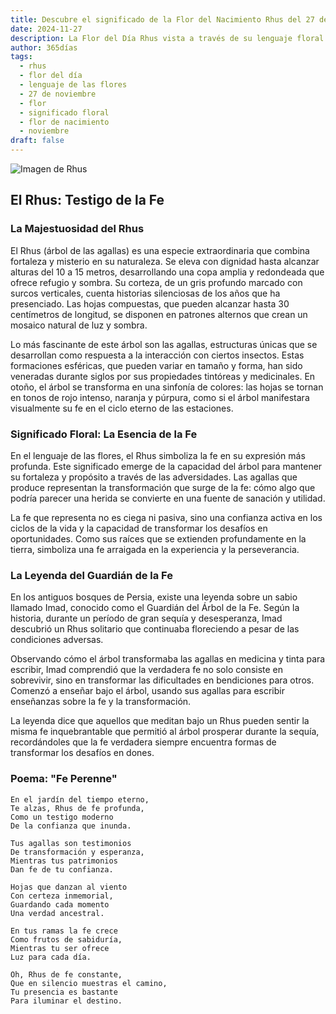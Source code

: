 ```yaml
---
title: Descubre el significado de la Flor del Nacimiento Rhus del 27 de noviembre
date: 2024-11-27
description: La Flor del Día Rhus vista a través de su lenguaje floral e historias
author: 365días
tags:
  - rhus
  - flor del día
  - lenguaje de las flores
  - 27 de noviembre
  - flor
  - significado floral
  - flor de nacimiento
  - noviembre
draft: false
---
```


![Imagen de Rhus](https://cdn.pixabay.com/photo/2017/08/20/08/03/tree-2660826_1280.jpg#center)


## El Rhus: Testigo de la Fe

### La Majestuosidad del Rhus

El Rhus (árbol de las agallas) es una especie extraordinaria que combina fortaleza y misterio en su naturaleza. Se eleva con dignidad hasta alcanzar alturas del 10 a 15 metros, desarrollando una copa amplia y redondeada que ofrece refugio y sombra. Su corteza, de un gris profundo marcado con surcos verticales, cuenta historias silenciosas de los años que ha presenciado. Las hojas compuestas, que pueden alcanzar hasta 30 centímetros de longitud, se disponen en patrones alternos que crean un mosaico natural de luz y sombra.

Lo más fascinante de este árbol son las agallas, estructuras únicas que se desarrollan como respuesta a la interacción con ciertos insectos. Estas formaciones esféricas, que pueden variar en tamaño y forma, han sido veneradas durante siglos por sus propiedades tintóreas y medicinales. En otoño, el árbol se transforma en una sinfonía de colores: las hojas se tornan en tonos de rojo intenso, naranja y púrpura, como si el árbol manifestara visualmente su fe en el ciclo eterno de las estaciones.

### Significado Floral: La Esencia de la Fe

En el lenguaje de las flores, el Rhus simboliza la fe en su expresión más profunda. Este significado emerge de la capacidad del árbol para mantener su fortaleza y propósito a través de las adversidades. Las agallas que produce representan la transformación que surge de la fe: cómo algo que podría parecer una herida se convierte en una fuente de sanación y utilidad.

La fe que representa no es ciega ni pasiva, sino una confianza activa en los ciclos de la vida y la capacidad de transformar los desafíos en oportunidades. Como sus raíces que se extienden profundamente en la tierra, simboliza una fe arraigada en la experiencia y la perseverancia.

### La Leyenda del Guardián de la Fe

En los antiguos bosques de Persia, existe una leyenda sobre un sabio llamado Imad, conocido como el Guardián del Árbol de la Fe. Según la historia, durante un período de gran sequía y desesperanza, Imad descubrió un Rhus solitario que continuaba floreciendo a pesar de las condiciones adversas.

Observando cómo el árbol transformaba las agallas en medicina y tinta para escribir, Imad comprendió que la verdadera fe no solo consiste en sobrevivir, sino en transformar las dificultades en bendiciones para otros. Comenzó a enseñar bajo el árbol, usando sus agallas para escribir enseñanzas sobre la fe y la transformación.

La leyenda dice que aquellos que meditan bajo un Rhus pueden sentir la misma fe inquebrantable que permitió al árbol prosperar durante la sequía, recordándoles que la fe verdadera siempre encuentra formas de transformar los desafíos en dones.

### Poema: "Fe Perenne"

    En el jardín del tiempo eterno,
    Te alzas, Rhus de fe profunda,
    Como un testigo moderno
    De la confianza que inunda.

    Tus agallas son testimonios
    De transformación y esperanza,
    Mientras tus patrimonios
    Dan fe de tu confianza.

    Hojas que danzan al viento
    Con certeza inmemorial,
    Guardando cada momento
    Una verdad ancestral.

    En tus ramas la fe crece
    Como frutos de sabiduría,
    Mientras tu ser ofrece
    Luz para cada día.

    Oh, Rhus de fe constante,
    Que en silencio muestras el camino,
    Tu presencia es bastante
    Para iluminar el destino.